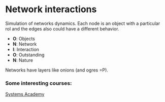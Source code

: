 # Network interactions

Simulation of networks dynamics. 
Each node is an object with a particular rol and the edges also could have a different behavior.  

+ **O**: Objects
+ **N**: Network
+ **I**: Interaction
+ **O**: Outstanding
+ **N**: Nature


Networks have layers like onions (and ogres =P).


### Some interesting courses:

[Systems Academy](https://systemsacademy.io/courses/)


